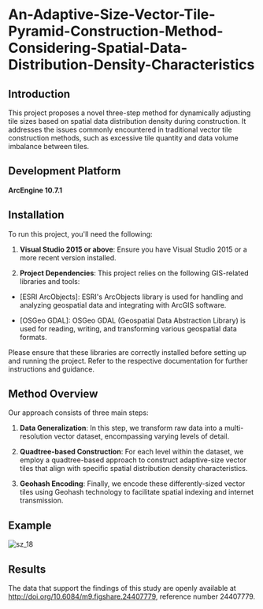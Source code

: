 # An-Adaptive-Size-Vector-Tile-Pyramid-Construction-Method-Considering-Spatial-Data-Distribution-Density-Characteristics

## Introduction

This project proposes a novel three-step method for dynamically adjusting tile sizes based on spatial data distribution density during construction. It addresses the issues commonly encountered in traditional vector tile construction methods, such as excessive tile quantity and data volume imbalance between tiles.

## Development Platform

**ArcEngine 10.7.1**

## Installation

To run this project, you'll need the following:
1. **Visual Studio 2015 or above**: Ensure you have Visual Studio 2015 or a more recent version installed.

2. **Project Dependencies**: This project relies on the following GIS-related libraries and tools:

- [ESRI ArcObjects]: ESRI's ArcObjects library is used for handling and analyzing geospatial data and integrating with ArcGIS software.

- [OSGeo GDAL]: OSGeo GDAL (Geospatial Data Abstraction Library) is used for reading, writing, and transforming various geospatial data formats.

Please ensure that these libraries are correctly installed before setting up and running the project. Refer to the respective documentation for further instructions and guidance.

## Method Overview

Our approach consists of three main steps:

1. **Data Generalization**: In this step, we transform raw data into a multi-resolution vector dataset, encompassing varying levels of detail.

2. **Quadtree-based Construction**: For each level within the dataset, we employ a quadtree-based approach to construct adaptive-size vector tiles that align with specific spatial distribution density characteristics.

3. **Geohash Encoding**: Finally, we encode these differently-sized vector tiles using Geohash technology to facilitate spatial indexing and internet transmission.

## Example

![sz_18](https://github.com/lilgw402/An-Adaptive-Size-Vector-Tile-Pyramid-Considering-Spatial-Data-Distribution-Density-Characteristics/assets/109207584/693ead5c-152d-4cdd-8a6b-5376ef41c7ac)

## Results

The data that support the findings of this study are openly available at http://doi.org/10.6084/m9.figshare.24407779, reference number 24407779. 

